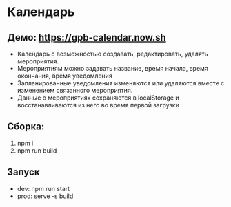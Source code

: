 # Календарь

## Демо: https://gpb-calendar.now.sh

* Календарь с возможностью создавать, редактировать, удалять мероприятия. 
* Мероприятиям можно задавать название, время начала, время окончания, время уведомления
* Запланированные уведомления изменяются или удаляются вместе с изменением связанного мероприятия. 
* Данные о мероприятиях сохраняются в localStorage и восстанавливаются из него во время первой загрузки


## Сборка: 
  1. npm i
  2. npm run build
  
## Запуск
  * dev: npm run start
  * prod: serve -s build
  
